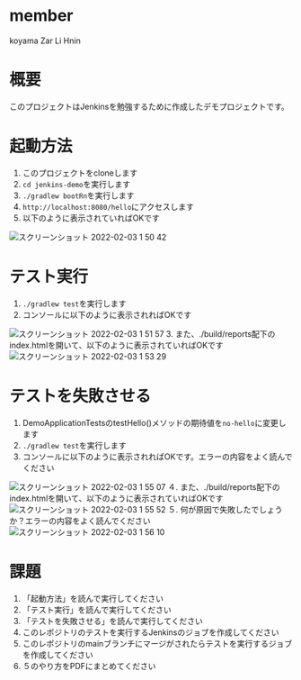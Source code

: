 # member
koyama
Zar Li Hnin
# 概要
このプロジェクトはJenkinsを勉強するために作成したデモプロジェクトです。

# 起動方法
1. このプロジェクトをcloneします
2. `cd jenkins-demo`を実行します
3. `./gradlew bootRn`を実行します
4. `http://localhost:8080/hello`にアクセスします
5. 以下のように表示されていればOKです

<img width="５００" alt="スクリーンショット 2022-02-03 1 50 42" src="https://user-images.githubusercontent.com/62045457/152199278-e1cc943e-1bbd-49de-8fdf-3867ed7ad4b4.png">

# テスト実行
1. `./gradlew test`を実行します
2. コンソールに以下のように表示されればOKです
<img width="５００" alt="スクリーンショット 2022-02-03 1 51 57" src="https://user-images.githubusercontent.com/62045457/152199460-536fafa9-a811-43f7-98e7-032d92891112.png">
3. また、./build/reports配下のindex.htmlを開いて、以下のように表示されていればOKです
<img width="５００" alt="スクリーンショット 2022-02-03 1 53 29" src="https://user-images.githubusercontent.com/62045457/152199736-aeda582b-e79d-4735-a8bd-fdda8b48b295.png">

# テストを失敗させる
1. DemoApplicationTestsのtestHello()メソッドの期待値を`no-hello`に変更します
2. `./gradlew test`を実行します
3. コンソールに以下のように表示されればOKです。エラーの内容をよく読んでください
<img width="５００" alt="スクリーンショット 2022-02-03 1 55 07" src="https://user-images.githubusercontent.com/62045457/152200031-2794c50c-f72d-4e6c-bd0a-27d5a4288fb0.png">
４. また、./build/reports配下のindex.htmlを開いて、以下のように表示されていればOKです
<img width="５００" alt="スクリーンショット 2022-02-03 1 55 52" src="https://user-images.githubusercontent.com/62045457/152200187-6bf82fe4-ed8a-4c0a-83b7-a47701f64ba2.png">
５. 何が原因で失敗したでしょうか？エラーの内容をよく読んでください
<img width="５００" alt="スクリーンショット 2022-02-03 1 56 10" src="https://user-images.githubusercontent.com/62045457/152200246-1922585f-b159-4404-81df-b8359c4d7ba7.png">

# 課題
1. 「起動方法」を読んで実行してください
2. 「テスト実行」を読んで実行してください
3. 「テストを失敗させる」を読んで実行してください
4. このレポジトリのテストを実行するJenkinsのジョブを作成してください
5. このレポジトリのmainブランチにマージがされたらテストを実行するジョブを作成してください
6. ５のやり方をPDFにまとめてください
